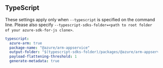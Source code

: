 ## TypeScript

These settings apply only when `--typescript` is specified on the command line.
Please also specify `--typescript-sdks-folder=<path to root folder of your azure-sdk-for-js clone>`.

``` yaml $(typescript)
typescript:
  azure-arm: true
  package-name: "@azure/arm-appservice"
  output-folder: "$(typescript-sdks-folder)/packages/@azure/arm-appservice"
  payload-flattening-threshold: 1
  generate-metadata: true
```
